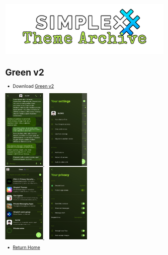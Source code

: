 ![SxC Theme Archive Banner](../resources/SxC_themeBanner.png)

# Green v2

* Download [Green v2](../themes/SxC_green-v2.theme)

<a href="../screenshots/SxC_green-v201.jpg" target="_blank">
	<img src="../screenshots/SxC_green-v201.jpg" width="120">
</a>&nbsp;&nbsp;&nbsp;
<a href="../screenshots/SxC_green-v202.jpg" target="_blank">
	<img src="../screenshots/SxC_green-v202.jpg" width="120">
</a>
<br>
<a href="../screenshots/SxC_green-v203.jpg" target="_blank">
	<img src="../screenshots/SxC_green-v203.jpg" width="120">
</a>&nbsp;&nbsp;&nbsp;
<a href="../screenshots/SxC_green-v204.jpg" target="_blank">
	<img src="../screenshots/SxC_green-v204.jpg" width="120">
</a>

* [Return Home](../)
